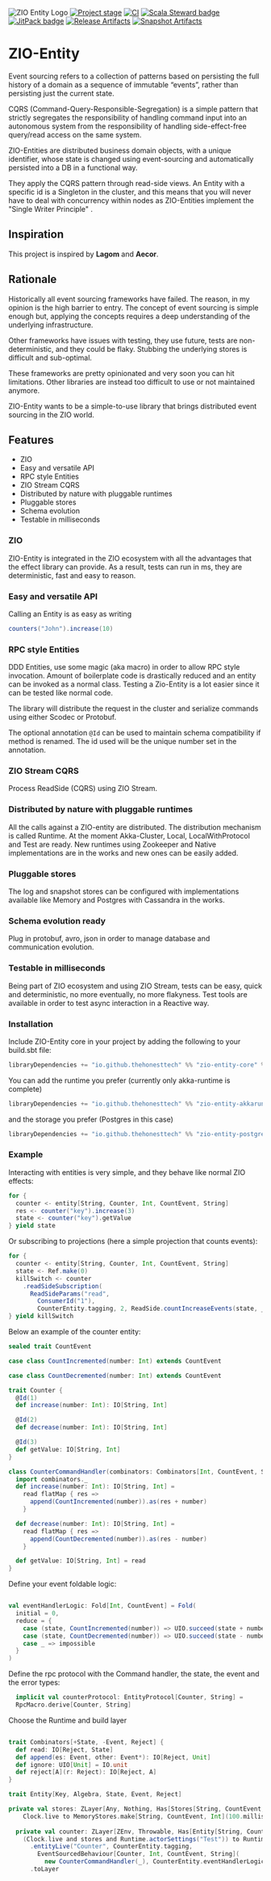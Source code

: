 ![ZIO Entity Logo](./zio_entity_logo.svg)
[![Project stage][Stage]][Stage-Page] [![CI](https://github.com/thehonesttech/stem/actions/workflows/scala.yml/badge.svg?branch=master)](https://github.com/thehonesttech/zio-entity/actions/workflows/scala.yml) [![Scala Steward badge](https://img.shields.io/badge/Scala_Steward-helping-blue.svg?style=flat&logo=data:image/png;base64,iVBORw0KGgoAAAANSUhEUgAAAA4AAAAQCAMAAAARSr4IAAAAVFBMVEUAAACHjojlOy5NWlrKzcYRKjGFjIbp293YycuLa3pYY2LSqql4f3pCUFTgSjNodYRmcXUsPD/NTTbjRS+2jomhgnzNc223cGvZS0HaSD0XLjbaSjElhIr+AAAAAXRSTlMAQObYZgAAAHlJREFUCNdNyosOwyAIhWHAQS1Vt7a77/3fcxxdmv0xwmckutAR1nkm4ggbyEcg/wWmlGLDAA3oL50xi6fk5ffZ3E2E3QfZDCcCN2YtbEWZt+Drc6u6rlqv7Uk0LdKqqr5rk2UCRXOk0vmQKGfc94nOJyQjouF9H/wCc9gECEYfONoAAAAASUVORK5CYII=)](https://scala-steward.org) [![JitPack badge](https://jitpack.io/v/thehonesttech/zio-entity.svg)](https://jitpack.io/private#thehonesttech/zio-entity) [![Release Artifacts][Badge-SonatypeReleases]][Link-SonatypeReleases]  [![Snapshot Artifacts][Badge-SonatypeSnapshots]][Link-SonatypeSnapshots]


# ZIO-Entity
Event sourcing refers to a collection of patterns based on persisting the full history of a domain as a sequence of
immutable “events”, rather than persisting just the current state.

CQRS (Command-Query-Responsible-Segregation) is a simple pattern that strictly segregates the responsibility of handling command input into an autonomous system from the responsibility of handling side-effect-free query/read access on the same system.

ZIO-Entities are distributed business domain objects, with a unique identifier, whose state is changed using event-sourcing and automatically persisted into a DB in a functional way.

They apply the CQRS pattern through read-side views.
An Entity with a specific id is a Singleton in the cluster, and this means that you will never have to deal with concurrency within nodes as ZIO-Entities implement the "Single Writer Principle" .

## Inspiration

This project is inspired by **Lagom** and **Aecor**.

## Rationale

Historically all event sourcing frameworks have failed. The reason, in my opinion is the high barrier to entry. The
concept of event sourcing is simple enough but, applying the concepts requires a deep understanding of the underlying
infrastructure.

Other frameworks have issues with testing, they use future, tests are non-deterministic, and they could be flaky.
Stubbing the underlying stores is difficult and sub-optimal.

These frameworks are pretty opinionated and very soon you can hit limitations. Other libraries are instead too difficult
to use or not maintained anymore.

ZIO-Entity wants to be a simple-to-use library that brings distributed event sourcing in the ZIO world.

## Features

- ZIO
- Easy and versatile API
- RPC style Entities
- ZIO Stream CQRS
- Distributed by nature with pluggable runtimes
- Pluggable stores
- Schema evolution
- Testable in milliseconds

### ZIO

ZIO-Entity is integrated in the ZIO ecosystem with all the advantages that the effect library can provide. As a result,
tests can run in ms, they are deterministic, fast and easy to reason.

### Easy and versatile API

Calling an Entity is as easy as writing

```scala
counters("John").increase(10)
```

### RPC style Entities

DDD Entities, use some magic (aka macro) in order to allow RPC style invocation. Amount of boilerplate code is
drastically reduced and an entity can be invoked as a normal class. Testing a Zio-Entity is a lot easier since it can be
tested like normal code.

The library will distribute the request in the cluster and serialize commands using either Scodec or Protobuf.

The optional annotation `@Id` can be used to maintain schema compatibility if method is renamed. The id used will
be the unique number set in the annotation.

### ZIO Stream CQRS

Process ReadSide (CQRS) using ZIO Stream.

### Distributed by nature with pluggable runtimes

All the calls against a ZIO-entity are distributed. The distribution mechanism is called Runtime. At the moment Akka-Cluster, Local, LocalWithProtocol and Test are ready.
New runtimes using Zookeeper and Native implementations are in the works and new ones can be easily
added.

### Pluggable stores

The log and snapshot stores can be configured with implementations available like Memory and Postgres with Cassandra in
the works.

### Schema evolution ready

Plug in protobuf, avro, json in order to manage database and communication evolution.

### Testable in milliseconds

Being part of ZIO ecosystem and using ZIO Stream, tests can be easy, quick and deterministic, no more eventually, no
more flakyness. Test tools are available in order to test async interaction in a Reactive way.

### Installation

Include ZIO-Entity core in your project by adding the following to your build.sbt file:

```scala
libraryDependencies += "io.github.thehonesttech" %% "zio-entity-core" % "<latest version>"
```

You can add the runtime you prefer (currently only akka-runtime is complete)

```scala
libraryDependencies += "io.github.thehonesttech" %% "zio-entity-akkaruntime" % "<latest version>"
```

and the storage you prefer (Postgres in this case)

```scala
libraryDependencies += "io.github.thehonesttech" %% "zio-entity-postgres" % "<latest version>"
```

### Example

Interacting with entities is very simple, and they behave like normal ZIO effects:

```scala
for {
  counter <- entity[String, Counter, Int, CountEvent, String]
  res <- counter("key").increase(3)
  state <- counter("key").getValue
} yield state

```

Or subscribing to projections (here a simple projection that counts events):

```scala
for {
  counter <- entity[String, Counter, Int, CountEvent, String]
  state <- Ref.make(0)
  killSwitch <- counter
    .readSideSubscription(
      ReadSideParams("read", 
        ConsumerId("1"),
        CounterEntity.tagging, 2, ReadSide.countIncreaseEvents(state, _, _)), _.getMessage)
} yield killSwitch
```

Below an example of the counter entity:

```scala
sealed trait CountEvent

case class CountIncremented(number: Int) extends CountEvent

case class CountDecremented(number: Int) extends CountEvent

trait Counter {
  @Id(1)
  def increase(number: Int): IO[String, Int]

  @Id(2)
  def decrease(number: Int): IO[String, Int]

  @Id(3)
  def getValue: IO[String, Int]
}

class CounterCommandHandler(combinators: Combinators[Int, CountEvent, String]) extends Counter {
  import combinators._
  def increase(number: Int): IO[String, Int] =
    read flatMap { res =>
      append(CountIncremented(number)).as(res + number)
    }

  def decrease(number: Int): IO[String, Int] =
    read flatMap { res =>
      append(CountDecremented(number)).as(res - number)
    }

  def getValue: IO[String, Int] = read
}

```

Define your event foldable logic:

```scala

val eventHandlerLogic: Fold[Int, CountEvent] = Fold(
  initial = 0,
  reduce = {
    case (state, CountIncremented(number)) => UIO.succeed(state + number)
    case (state, CountDecremented(number)) => UIO.succeed(state - number)
    case _ => impossible
  }
)
```

Define the rpc protocol with the Command handler, the state, the event and the error types:

```scala
  implicit val counterProtocol: EntityProtocol[Counter, String] =
  RpcMacro.derive[Counter, String]

```

Choose the Runtime and build layer

```scala

trait Combinators[+State, -Event, Reject] {
  def read: IO[Reject, State]
  def append(es: Event, other: Event*): IO[Reject, Unit]
  def ignore: UIO[Unit] = IO.unit
  def reject[A](r: Reject): IO[Reject, A]
}

trait Entity[Key, Algebra, State, Event, Reject]

private val stores: ZLayer[Any, Nothing, Has[Stores[String, CountEvent, Int]]] =
    Clock.live to MemoryStores.make[String, CountEvent, Int](100.millis, 2)
  
  private val counter: ZLayer[ZEnv, Throwable, Has[Entity[String, Counter, Int, CountEvent, String]]] =
    (Clock.live and stores and Runtime.actorSettings("Test")) to Runtime
      .entityLive("Counter", CounterEntity.tagging,
        EventSourcedBehaviour[Counter, Int, CountEvent, String](
          new CounterCommandHandler(_), CounterEntity.eventHandlerLogic, _.getMessage))
      .toLayer

```

[Link-SonatypeReleases]: https://oss.sonatype.org/content/repositories/releases/io/github/thehonesttech/zio-entity-core_2.13/ "Sonatype Releases"
[Link-SonatypeSnapshots]: https://oss.sonatype.org/content/repositories/snapshots/io/github/thehonesttech/zio-entity-core_2.13/ "Sonatype Snapshots"

[Stage]: https://img.shields.io/badge/Project%20Stage-Development-yellowgreen.svg
[Stage-Page]: https://github.com/zio/zio/wiki/Project-Stages
[Badge-SonatypeReleases]: https://img.shields.io/nexus/r/https/oss.sonatype.org/io.github.thehonesttech/zio-entity-core_2.13.svg "Sonatype Releases"

[Badge-SonatypeSnapshots]: https://img.shields.io/nexus/s/https/oss.sonatype.org/io.github.thehonesttech/zio-entity-core_2.13.svg "Sonatype Snapshots"
